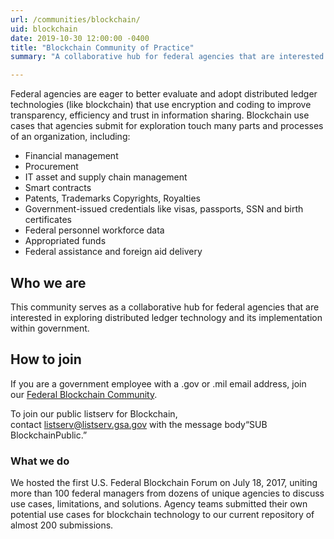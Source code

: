 ```yaml
---
url: /communities/blockchain/
uid: blockchain
date: 2019-10-30 12:00:00 -0400
title: "Blockchain Community of Practice"
summary: "A collaborative hub for federal agencies that are interested in exploring distributed ledger technology and its implementation within government."

---
```


Federal agencies are eager to better evaluate and adopt distributed ledger technologies (like blockchain) that use encryption and coding to improve transparency, efficiency and trust in information sharing. Blockchain use cases that agencies submit for exploration touch many parts and processes of an organization, including:

- Financial management
- Procurement
- IT asset and supply chain management
- Smart contracts
- Patents, Trademarks Copyrights, Royalties
- Government-issued credentials like visas, passports, SSN and birth certificates
- Federal personnel workforce data
- Appropriated funds
- Federal assistance and foreign aid delivery

## Who we are
This community serves as a collaborative hub for federal agencies that are interested in exploring distributed ledger technology and its implementation within government.

## How to join

If you are a government employee with a .gov or .mil email address, join our [Federal Blockchain Community](mailto:Blockchain-subscribe-request@listserv.gsa.gov?subject=Blockchain%20listserv).

To join our public listserv for Blockchain, contact [listserv@listserv.gsa.gov](mailto:listserv@listserv.gsa.gov?subject=Blockchain%20listserv) with the message body“SUB BlockchainPublic.”

### What we do
We hosted the first U.S. Federal Blockchain Forum on July 18, 2017, uniting more than 100 federal managers from dozens of unique agencies to discuss use cases, limitations, and solutions. Agency teams submitted their own potential use cases for blockchain technology to our current repository of almost 200 submissions.
